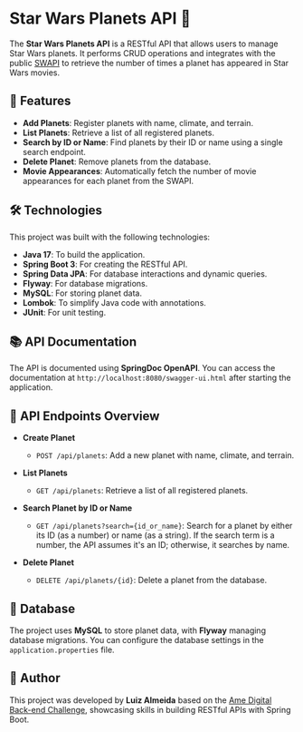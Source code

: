 # Star Wars Planets API 🌌

The **Star Wars Planets API** is a RESTful API that allows users to manage Star Wars planets. It performs CRUD operations and integrates with the public [SWAPI](https://swapi.dev/) to retrieve the number of times a planet has appeared in Star Wars movies.

## 🚀 Features

- **Add Planets**: Register planets with name, climate, and terrain.
- **List Planets**: Retrieve a list of all registered planets.
- **Search by ID or Name**: Find planets by their ID or name using a single search endpoint.
- **Delete Planet**: Remove planets from the database.
- **Movie Appearances**: Automatically fetch the number of movie appearances for each planet from the SWAPI.

## 🛠️ Technologies

This project was built with the following technologies:

- **Java 17**: To build the application.
- **Spring Boot 3**: For creating the RESTful API.
- **Spring Data JPA**: For database interactions and dynamic queries.
- **Flyway**: For database migrations.
- **MySQL**: For storing planet data.
- **Lombok**: To simplify Java code with annotations.
- **JUnit**: For unit testing.

## 📚 API Documentation

The API is documented using **SpringDoc OpenAPI**. You can access the documentation at `http://localhost:8080/swagger-ui.html` after starting the application.

## 📄 API Endpoints Overview

- **Create Planet**
  - `POST /api/planets`: Add a new planet with name, climate, and terrain.
  
- **List Planets**
  - `GET /api/planets`: Retrieve a list of all registered planets.
  
- **Search Planet by ID or Name**
  - `GET /api/planets?search={id_or_name}`: Search for a planet by either its ID (as a number) or name (as a string). If the search term is a number, the API assumes it's an ID; otherwise, it searches by name.

- **Delete Planet**
  - `DELETE /api/planets/{id}`: Delete a planet from the database.

## 💾 Database

The project uses **MySQL** to store planet data, with **Flyway** managing database migrations. You can configure the database settings in the `application.properties` file.

## 📝 Author

This project was developed by **Luiz Almeida** based on the [Ame Digital Back-end Challenge](https://github.com/AmeDigital/challenge-back-end-hit), showcasing skills in building RESTful APIs with Spring Boot.

 
 
